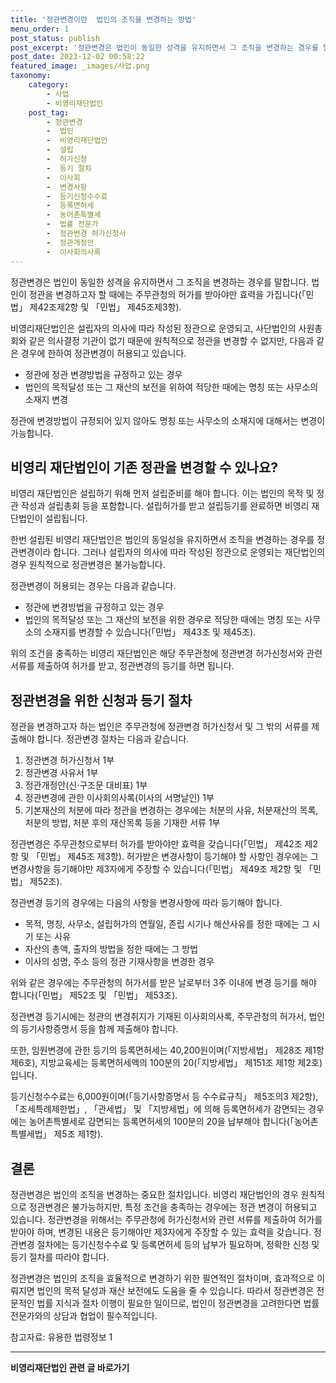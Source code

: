 ```yaml
---
title: '정관변경이란  법인의 조직을 변경하는 방법'
menu_order: 1
post_status: publish
post_excerpt: '정관변경은 법인이 동일한 성격을 유지하면서 그 조직을 변경하는 경우를 말합니다. 법인이 정관을 변경하고자 할 때에는 주무관청의 허가를 받아야만 효력을 가집니다  민법  제42조제2항 및  민법  제45조제3항 .'
post_date: 2023-12-02 00:58:22
featured_image: _images/사업.png
taxonomy:
    category:
        - 사업
        - 비영리재단법인
    post_tag:
        - 정관변경
        -  법인
        -  비영리재단법인
        -  설립
        -  허가신청
        -  등기 절차
        -  이사회
        -  변경사항
        -  등기신청수수료
        -  등록면허세
        -  농어촌특별세
        -  법률 전문가
        -  정관변경 허가신청서
        -  정관개정안
        -  이사회의사록
---
```



정관변경은 법인이 동일한 성격을 유지하면서 그 조직을 변경하는 경우를 말합니다. 법인이 정관을 변경하고자 할 때에는 주무관청의 허가를 받아야만 효력을 가집니다(「민법」 제42조제2항 및 「민법」 제45조제3항).

비영리재단법인은 설립자의 의사에 따라 작성된 정관으로 운영되고, 사단법인의 사원총회와 같은 의사결정 기관이 없기 때문에 원칙적으로 정관을 변경할 수 없지만, 다음과 같은 경우에 한하여 정관변경이 허용되고 있습니다.

- 정관에 정관 변경방법을 규정하고 있는 경우
- 법인의 목적달성 또는 그 재산의 보전을 위하여 적당한 때에는 명칭 또는 사무소의 소재지 변경

정관에 변경방법이 규정되어 있지 않아도 명칭 또는 사무소의 소재지에 대해서는 변경이 가능합니다.

## 비영리 재단법인이 기존 정관을 변경할 수 있나요?

비영리 재단법인은 설립하기 위해 먼저 설립준비를 해야 합니다. 이는 법인의 목적 및 정관 작성과 설립총회 등을 포함합니다. 설립허가를 받고 설립등기를 완료하면 비영리 재단법인이 설립됩니다.

한번 설립된 비영리 재단법인은 법인의 동일성을 유지하면서 조직을 변경하는 경우를 정관변경이라 합니다. 그러나 설립자의 의사에 따라 작성된 정관으로 운영되는 재단법인의 경우 원칙적으로 정관변경은 불가능합니다. 

정관변경이 허용되는 경우는 다음과 같습니다.
- 정관에 변경방법을 규정하고 있는 경우 
- 법인의 목적달성 또는 그 재산의 보전을 위한 경우로 적당한 때에는 명칭 또는 사무소의 소재지를 변경할 수 있습니다(「민법」 제43조 및 제45조).

위의 조건을 충족하는 비영리 재단법인은 해당 주무관청에 정관변경 허가신청서와 관련 서류를 제출하여 허가를 받고, 정관변경의 등기를 하면 됩니다.

## 정관변경을 위한 신청과 등기 절차

정관을 변경하고자 하는 법인은 주무관청에 정관변경 허가신청서 및 그 밖의 서류를 제출해야 합니다. 정관변경 절차는 다음과 같습니다.

1. 정관변경 허가신청서 1부
2. 정관변경 사유서 1부
3. 정관개정안(신·구조문 대비표) 1부
4. 정관변경에 관한 이사회의사록(이사의 서명날인) 1부
5. 기본재산의 처분에 따라 정관을 변경하는 경우에는 처분의 사유, 처분재산의 목록, 처분의 방법, 처분 후의 재산목록 등을 기재한 서류 1부

정관변경은 주무관청으로부터 허가를 받아야만 효력을 갖습니다(「민법」 제42조 제2항 및 「민법」 제45조 제3항). 허가받은 변경사항이 등기해야 할 사항인 경우에는 그 변경사항을 등기해야만 제3자에게 주장할 수 있습니다(「민법」 제49조 제2항 및 「민법」 제52조).

정관변경 등기의 경우에는 다음의 사항을 변경사항에 따라 등기해야 합니다.
- 목적, 명칭, 사무소, 설립허가의 연월일, 존립 시기나 해산사유를 정한 때에는 그 시기 또는 사유
- 자산의 총액, 출자의 방법을 정한 때에는 그 방법
- 이사의 성명, 주소 등의 정관 기재사항을 변경한 경우

위와 같은 경우에는 주무관청의 허가서를 받은 날로부터 3주 이내에 변경 등기를 해야 합니다(「민법」 제52조 및 「민법」 제53조).

정관변경 등기시에는 정관의 변경취지가 기재된 이사회의사록, 주무관청의 허가서, 법인의 등기사항증명서 등을 함께 제출해야 합니다.

또한, 임원변경에 관한 등기의 등록면허세는 40,200원이며(「지방세법」 제28조 제1항 제6호), 지방교육세는 등록면허세액의 100분의 20(「지방세법」 제151조 제1항 제2호)입니다.

등기신청수수료는 6,000원이며(「등기사항증명서 등 수수료규칙」 제5조의3 제2항), 「조세특례제한법」, 「관세법」 및 「지방세법」에 의해 등록면허세가 감면되는 경우에는 농어촌특별세로 감면되는 등록면허세의 100분의 20을 납부해야 합니다(「농어촌특별세법」 제5조 제1항).

## 결론

정관변경은 법인의 조직을 변경하는 중요한 절차입니다. 비영리 재단법인의 경우 원칙적으로 정관변경은 불가능하지만, 특정 조건을 충족하는 경우에는 정관 변경이 허용되고 있습니다. 정관변경을 위해서는 주무관청에 허가신청서와 관련 서류를 제출하여 허가를 받아야 하며, 변경된 내용은 등기해야만 제3자에게 주장할 수 있는 효력을 갖습니다. 정관변경 절차에는 등기신청수수료 및 등록면허세 등의 납부가 필요하며, 정확한 신청 및 등기 절차를 따라야 합니다.

정관변경은 법인의 조직을 효율적으로 변경하기 위한 필연적인 절차이며, 효과적으로 이뤄지면 법인의 목적 달성과 재산 보전에도 도움을 줄 수 있습니다. 따라서 정관변경은 전문적인 법률 지식과 절차 이행이 필요한 일이므로, 법인이 정관변경을 고려한다면 법률 전문가와의 상담과 협업이 필수적입니다.

참고자료: 유용한 법령정보 1
<!-- wp:separator -->
<hr class="wp-block-separator has-alpha-channel-opacity"/>
<!-- /wp:separator -->

<!-- wp:group {"backgroundColor":"base","layout":{"type":"constrained"}} -->
<div class="wp-block-group has-base-background-color has-background"><!-- wp:paragraph {"align":"center","fontSize":"medium"} -->
<p class="has-text-align-center has-large-font-size"><strong>비영리재단법인 관련 글 바로가기</strong></p>
<!-- /wp:paragraph -->


<!-- wp:latest-posts
{"categories":[{"id":27278,"count":19,"description":"","link":"https://uknowlaw.com/category/%eb%b9%84%ec%98%81%eb%a6%ac%ec%9e%ac%eb%8b%a8%eb%b2%95%ec%9d%b8/","name":"비영리재단법인","slug":"비영리재단법인","taxonomy":"category","parent":0,"meta":[],"_links":{"self":[{"href":"https://uknowlaw.com/wp-json/wp/v2/categories/27278"}],"collection":[{"href":"https://uknowlaw.com/wp-json/wp/v2/categories"}],"about":[{"href":"https://uknowlaw.com/wp-json/wp/v2/taxonomies/category"}],"wp:post_type":[{"href":"https://uknowlaw.com/wp-json/wp/v2/posts?categories=27278"}],"curies":[{"name":"wp","href":"https://api.w.org/{rel}","templated":true}]}}],"postsToShow":100,"excerptLength":28,"postLayout":"grid","columns":2,"featuredImageAlign":"left","featuredImageSizeSlug":"large","fontSize":"small"} /--></div>
<!-- /wp:group -->